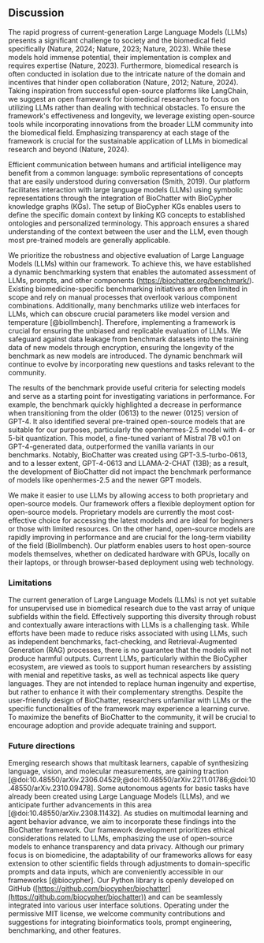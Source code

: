 ## Discussion

The rapid progress of current-generation Large Language Models (LLMs) presents a significant challenge to society and the biomedical field specifically (Nature, 2024; Nature, 2023; Nature, 2023).
While these models hold immense potential, their implementation is complex and requires expertise (Nature, 2023).
Furthermore, biomedical research is often conducted in isolation due to the intricate nature of the domain and incentives that hinder open collaboration (Nature, 2012; Nature, 2024).
Taking inspiration from successful open-source platforms like LangChain, we suggest an open framework for biomedical researchers to focus on utilizing LLMs rather than dealing with technical obstacles.
To ensure the framework's effectiveness and longevity, we leverage existing open-source tools while incorporating innovations from the broader LLM community into the biomedical field.
Emphasizing transparency at each stage of the framework is crucial for the sustainable application of LLMs in biomedical research and beyond (Nature, 2024).

Efficient communication between humans and artificial intelligence may benefit from a common language: symbolic representations of concepts that are easily understood during conversation (Smith, 2019).
Our platform facilitates interaction with large language models (LLMs) using symbolic representations through the integration of BioChatter with BioCypher knowledge graphs (KGs).
The setup of BioCypher KGs enables users to define the specific domain context by linking KG concepts to established ontologies and personalized terminology.
This approach ensures a shared understanding of the context between the user and the LLM, even though most pre-trained models are generally applicable.

We prioritize the robustness and objective evaluation of Large Language Models (LLMs) within our framework.
To achieve this, we have established a dynamic benchmarking system that enables the automated assessment of LLMs, prompts, and other components (https://biochatter.org/benchmark/).
Existing biomedicine-specific benchmarking initiatives are often limited in scope and rely on manual processes that overlook various component combinations.
Additionally, many benchmarks utilize web interfaces for LLMs, which can obscure crucial parameters like model version and temperature [@biollmbench].
Therefore, implementing a framework is crucial for ensuring the unbiased and replicable evaluation of LLMs.
We safeguard against data leakage from benchmark datasets into the training data of new models through encryption, ensuring the longevity of the benchmark as new models are introduced.
The dynamic benchmark will continue to evolve by incorporating new questions and tasks relevant to the community.

The results of the benchmark provide useful criteria for selecting models and serve as a starting point for investigating variations in performance.
For example, the benchmark quickly highlighted a decrease in performance when transitioning from the older (0613) to the newer (0125) version of GPT-4.
It also identified several pre-trained open-source models that are suitable for our purposes, particularly the openhermes-2.5 model with 4- or 5-bit quantization.
This model, a fine-tuned variant of Mistral 7B v0.1 on GPT-4-generated data, outperformed the vanilla variants in our benchmarks.
Notably, BioChatter was created using GPT-3.5-turbo-0613, and to a lesser extent, GPT-4-0613 and LLAMA-2-CHAT (13B); as a result, the development of BioChatter did not impact the benchmark performance of models like openhermes-2.5 and the newer GPT models.

We make it easier to use LLMs by allowing access to both proprietary and open-source models.
Our framework offers a flexible deployment option for open-source models.
Proprietary models are currently the most cost-effective choice for accessing the latest models and are ideal for beginners or those with limited resources.
On the other hand, open-source models are rapidly improving in performance and are crucial for the long-term viability of the field (Biollmbench).
Our platform enables users to host open-source models themselves, whether on dedicated hardware with GPUs, locally on their laptops, or through browser-based deployment using web technology.

### Limitations

The current generation of Large Language Models (LLMs) is not yet suitable for unsupervised use in biomedical research due to the vast array of unique subfields within the field.
Effectively supporting this diversity through robust and contextually aware interactions with LLMs is a challenging task.
While efforts have been made to reduce risks associated with using LLMs, such as independent benchmarks, fact-checking, and Retrieval-Augmented Generation (RAG) processes, there is no guarantee that the models will not produce harmful outputs.
Current LLMs, particularly within the BioCypher ecosystem, are viewed as tools to support human researchers by assisting with menial and repetitive tasks, as well as technical aspects like query languages.
They are not intended to replace human ingenuity and expertise, but rather to enhance it with their complementary strengths.
Despite the user-friendly design of BioChatter, researchers unfamiliar with LLMs or the specific functionalities of the framework may experience a learning curve.
To maximize the benefits of BioChatter to the community, it will be crucial to encourage adoption and provide adequate training and support.

### Future directions

Emerging research shows that multitask learners, capable of synthesizing language, vision, and molecular measurements, are gaining traction [@doi:10.48550/arXiv.2306.04529;@doi:10.48550/arXiv.2211.01786;@doi:10.48550/arXiv.2310.09478].
Some autonomous agents for basic tasks have already been created using Large Language Models (LLMs), and we anticipate further advancements in this area [@doi:10.48550/arXiv.2308.11432].
As studies on multimodal learning and agent behavior advance, we aim to incorporate these findings into the BioChatter framework.
Our framework development prioritizes ethical considerations related to LLMs, emphasizing the use of open-source models to enhance transparency and data privacy.
Although our primary focus is on biomedicine, the adaptability of our frameworks allows for easy extension to other scientific fields through adjustments to domain-specific prompts and data inputs, which are conveniently accessible in our frameworks [@biocypher].
Our Python library is openly developed on GitHub ([https://github.com/biocypher/biochatter](https://github.com/biocypher/biochatter)) and can be seamlessly integrated into various user interface solutions.
Operating under the permissive MIT license, we welcome community contributions and suggestions for integrating bioinformatics tools, prompt engineering, benchmarking, and other features.
